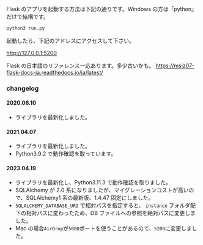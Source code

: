 Flask のアプリを起動する方法は下記の通りです。Windows の方は「python」だけで結構です。

```bat
python3 run.py
```

起動したら、下記のアドレスにアクセスして下さい。

http://127.0.0.1:5200

Flask の日本語のリファレンス一応あります。多少古いかも。
https://msiz07-flask-docs-ja.readthedocs.io/ja/latest/

### changelog

#### 2020.06.10

- ライブラリを最新化しました。

#### 2021.04.07

- ライブラリを最新化しました。
- Python3.9.2 で動作確認を取っています。

#### 2023.04.19

- ライブラリを最新化し、Python3.11.3 で動作確認を取りました。
- SQLAlchemy が 2.0 系になりましたが、マイグレーションコストが高いので、SQLAlchemy1 系の最新版、1.4.47 固定にしました。
- `SQLALCHEMY_DATABASE_URI` で相対パスを指定すると、 `instance` フォルダ配下の相対パスに変わったため、DB ファイルへの参照を絶対パスに変更しました。
- Mac の場合`AirDrop`が`5000`ポートを使うことがあるので、`5200`に変更しました。
